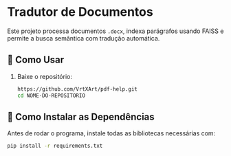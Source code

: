 # Tradutor de Documentos

Este projeto processa documentos `.docx`, indexa parágrafos usando FAISS e permite a busca semântica com tradução automática.

## 📌 Como Usar

1. Baixe o repositório:
   ```bash
   https://github.com/VrtXArt/pdf-help.git
   cd NOME-DO-REPOSITORIO
## 📌 Como Instalar as Dependências
Antes de rodar o programa, instale todas as bibliotecas necessárias com:

```bash
pip install -r requirements.txt
